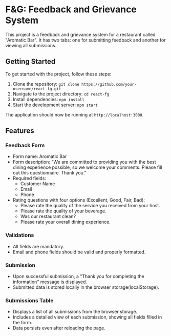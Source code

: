 # F&G: Feedback and Grievance System

This project is a feedback and grievance system for a restaurant called "Aromatic Bar". It has two tabs: one for submitting feedback and another for viewing all submissions.

## Getting Started

To get started with the project, follow these steps:

1. Clone the repository: `git clone https://github.com/your-username/react-fg.git`
2. Navigate to the project directory: `cd react-fg`
3. Install dependencies: `npm install`
4. Start the development server: `npm start`

The application should now be running at `http://localhost:3000`.

## Features

### Feedback Form

- Form name: Aromatic Bar
- Form description: "We are committed to providing you with the best dining experience possible, so we welcome your comments. Please fill out this questionnaire. Thank you."
- Required fields:
  - Customer Name
  - Email
  - Phone
- Rating questions with four options (Excellent, Good, Fair, Bad):
  - Please rate the quality of the service you received from your host.
  - Please rate the quality of your beverage.
  - Was our restaurant clean?
  - Please rate your overall dining experience.

### Validations

- All fields are mandatory.
- Email and phone fields should be valid and properly formatted.

### Submission

- Upon successful submission, a "Thank you for completing the information" message is displayed.
- Submitted data is stored locally in the browser storage(localStorage).

### Submissions Table

- Displays a list of all submissions from the browser storage.
- Includes a detailed view of each submission, showing all fields filled in the form.
- Data persists even after reloading the page.